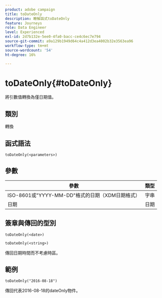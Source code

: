 ```yaml
---
product: adobe campaign
title: toDateOnly
description: 瞭解函式toDateOnly
feature: Journeys
role: Data Engineer
level: Experienced
exl-id: 2d7b132e-5ee0-4fa0-bacc-ce4c6ec7e794
source-git-commit: a9a129b1949d64c4a412d3ea4002b32e3563ea96
workflow-type: tm+mt
source-wordcount: '54'
ht-degree: 16%

---
```


# toDateOnly{#toDateOnly}

將引數值轉換為僅日期值。

## 類別

轉換

## 函式語法

`toDateOnly(<parameters>)`

## 參數

| 參數 | 類型 |
|-----------|------------------|
| ISO-8601或&quot;YYYY-MM-DD&quot;格式的日期（XDM日期格式） | 字串 |
| 日期 | 日期 |

## 簽章與傳回的型別

`toDateOnly(<date>)`

`toDateOnly(<string>)`

傳回日期時間而不考慮時區。

## 範例

`toDateOnly("2016-08-18")`

傳回代表2016-08-18的dateOnly物件。
